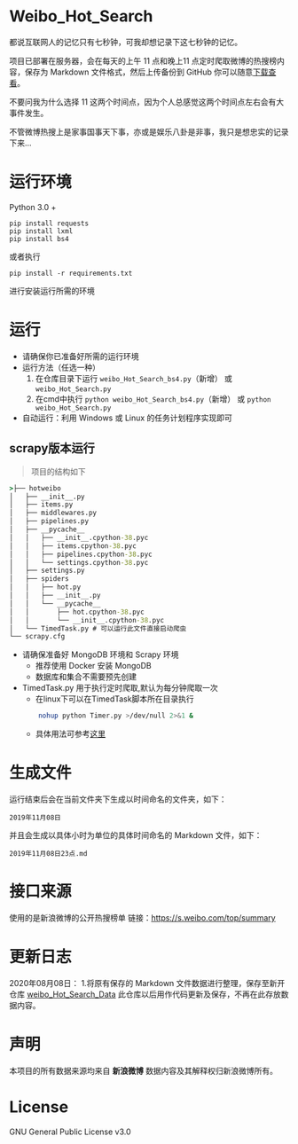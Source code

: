 # Weibo_Hot_Search
都说互联网人的记忆只有七秒钟，可我却想记录下这七秒钟的记忆。


项目已部署在服务器，会在每天的上午 11 点和晚上11 点定时爬取微博的热搜榜内容，保存为 Markdown 文件格式，然后上传备份到 GitHub 你可以随意[下载查看](https://github.com/2926295173/weibo_Hot_Search_Data)。

不要问我为什么选择 11 这两个时间点，因为个人总感觉这两个时间点左右会有大事件发生。

不管微博热搜上是家事国事天下事，亦或是娱乐八卦是非事，我只是想忠实的记录下来...

# 运行环境
Python 3.0 +
```
pip install requests
pip install lxml
pip install bs4
```
或者执行
```
pip install -r requirements.txt
```
进行安装运行所需的环境

# 运行
* 请确保你已准备好所需的运行环境
* 运行方法（任选一种）
	1. 在仓库目录下运行 ```weibo_Hot_Search_bs4.py```（新增） 或 ```weibo_Hot_Search.py```
	2. 在cmd中执行 ```python weibo_Hot_Search_bs4.py```（新增） 或 ```python weibo_Hot_Search.py```
* 自动运行：利用 Windows 或 Linux 的任务计划程序实现即可

## scrapy版本运行
> 项目的结构如下
```cmd
>├── hotweibo
│   ├── __init__.py
│   ├── items.py
│   ├── middlewares.py
│   ├── pipelines.py
│   ├── __pycache__
│   │   ├── __init__.cpython-38.pyc
│   │   ├── items.cpython-38.pyc
│   │   ├── pipelines.cpython-38.pyc
│   │   └── settings.cpython-38.pyc
│   ├── settings.py
│   ├── spiders
│   │   ├── hot.py
│   │   ├── __init__.py
│   │   └── __pycache__
│   │       ├── hot.cpython-38.pyc
│   │       └── __init__.cpython-38.pyc
│   └── TimedTask.py # 可以运行此文件直接启动爬虫
└── scrapy.cfg
```
* 请确保准备好 MongoDB 环境和 Scrapy 环境
    + 推荐使用 Docker 安装 MongoDB 
    + 数据库和集合不需要预先创建
* TimedTask.py 用于执行定时爬取,默认为每分钟爬取一次
    + 在linux下可以在TimedTask脚本所在目录执行
    ```bash
        nohup python Timer.py >/dev/null 2>&1 &  
    ```
   + 具体用法可参考[这里](https://www.jianshu.com/p/4041c4e6e1b0)

# 生成文件
运行结束后会在当前文件夹下生成以时间命名的文件夹，如下：
```
2019年11月08日
```
并且会生成以具体小时为单位的具体时间命名的 Markdown 文件，如下：
```
2019年11月08日23点.md
```
# 接口来源
使用的是新浪微博的公开热搜榜单
链接：https://s.weibo.com/top/summary

# 更新日志
2020年08月08日：
1.将原有保存的 Markdown 文件数据进行整理，保存至新开仓库 [weibo_Hot_Search_Data](https://github.com/Writeup007/weibo_Hot_Search_Data) 此仓库以后用作代码更新及保存，不再在此存放数据内容。

# 声明
本项目的所有数据来源均来自 **新浪微博** 数据内容及其解释权归新浪微博所有。

# License
GNU General Public License v3.0
